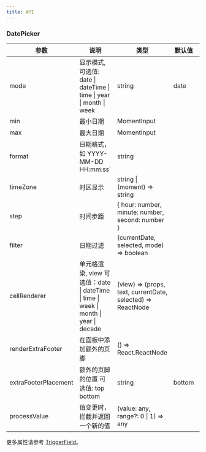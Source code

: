 ```yaml
---
title: API
---
```


### DatePicker

| 参数         | 说明                                                                             | 类型                                                        | 默认值 | 版本 |
| ------------ | -------------------------------------------------------------------------------- | ----------------------------------------------------------- | ------ | --- |
| mode | 显示模式,可选值: date \| dateTime \| time \| year \| month \| week | string | date  |  |
| min          | 最小日期                                                                         | MomentInput                                                 |        |  |
| max          | 最大日期                                                                         | MomentInput                                                 |        |  |
| format       | 日期格式，如 YYYY-MM-DD HH:mm:ss`                                               | string                                                      |        |  |
| timeZone | 时区显示 | string \| (moment) => string |   | 1.4.2 |
| step         | 时间步距                                                                         | { hour: number, minute: number, second: number }            |        |  |
| filter | 日期过滤 | (currentDate, selected, mode) => boolean |   |    |
| cellRenderer | 单元格渲染, view 可选值：date \| dateTime \| time \| week \| month \| year \| decade | (view) => (props, text, currentDate, selected) => ReactNode |        |  |
| renderExtraFooter	| 在面板中添加额外的页脚 |	() => React.ReactNode	||  |
| extraFooterPlacement	| 额外的页脚的位置 可选值: top bottom |	string |	bottom| |
| processValue | 值变更时，拦截并返回一个新的值 | (value: any, range?: 0 \| 1) => any |   | 1.4.4 |

更多属性请参考 [TriggerField](/zh/procmp/abstract/trigger-field/#TriggerField)。

